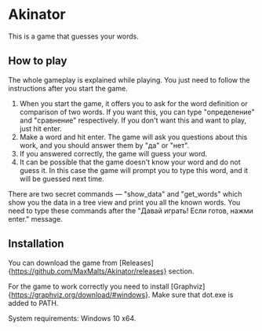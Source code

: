 # Akinator

This is a game that guesses your words.

## How to play

The whole gameplay is explained while playing. You just need to follow the instructions after you start the game.

1. When you start the game, it offers you to ask for the word definition or comparison of two words. If you want this, you can type "определение" and "сравнение" respectively. If you don't want this and want to play, just hit enter.
2. Make a word and hit enter. The game will ask you questions about this work, and you should answer them by "да" or "нет".
3. If you answered correctly, the game will guess your word.
4. It can be possible that the game doesn't know your word and do not guess it. In this case the game will prompt you to type this word, and it will be guessed next time.

There are two secret commands &mdash; "show_data" and "get_words" which show you the data in a tree view and print you all the known words. You need to type these commands after the "Давай играть! Если готов, нажми enter." message.

## Installation

You can download the game from [Releases]{https://github.com/MaxMalts/Akinator/releases} section.

For the game to work correctly you need to install [Graphviz]{https://graphviz.org/download/#windows}. Make sure that dot.exe is added to PATH.

System requirements: Windows 10 x64.